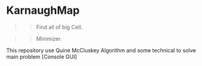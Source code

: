 # KarnaughMap

>> Find all of big Cell.

>> Minimizer.

This repository use Quine McCluskey Algorithm and some technical to solve main problem [Console GUI]
